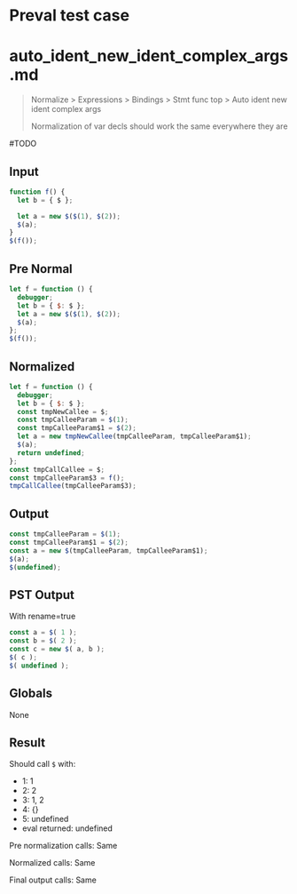 # Preval test case

# auto_ident_new_ident_complex_args.md

> Normalize > Expressions > Bindings > Stmt func top > Auto ident new ident complex args
>
> Normalization of var decls should work the same everywhere they are

#TODO

## Input

`````js filename=intro
function f() {
  let b = { $ };

  let a = new $($(1), $(2));
  $(a);
}
$(f());
`````

## Pre Normal


`````js filename=intro
let f = function () {
  debugger;
  let b = { $: $ };
  let a = new $($(1), $(2));
  $(a);
};
$(f());
`````

## Normalized


`````js filename=intro
let f = function () {
  debugger;
  let b = { $: $ };
  const tmpNewCallee = $;
  const tmpCalleeParam = $(1);
  const tmpCalleeParam$1 = $(2);
  let a = new tmpNewCallee(tmpCalleeParam, tmpCalleeParam$1);
  $(a);
  return undefined;
};
const tmpCallCallee = $;
const tmpCalleeParam$3 = f();
tmpCallCallee(tmpCalleeParam$3);
`````

## Output


`````js filename=intro
const tmpCalleeParam = $(1);
const tmpCalleeParam$1 = $(2);
const a = new $(tmpCalleeParam, tmpCalleeParam$1);
$(a);
$(undefined);
`````

## PST Output

With rename=true

`````js filename=intro
const a = $( 1 );
const b = $( 2 );
const c = new $( a, b );
$( c );
$( undefined );
`````

## Globals

None

## Result

Should call `$` with:
 - 1: 1
 - 2: 2
 - 3: 1, 2
 - 4: {}
 - 5: undefined
 - eval returned: undefined

Pre normalization calls: Same

Normalized calls: Same

Final output calls: Same
